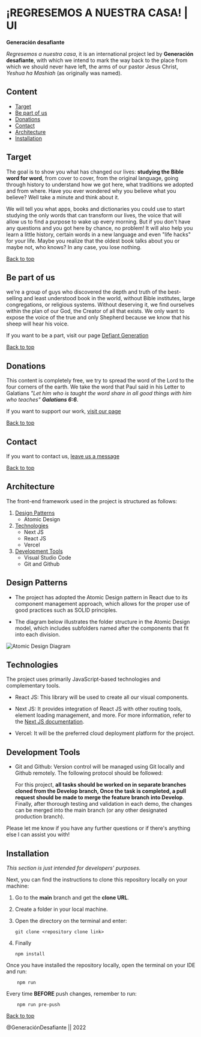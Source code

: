 # ¡REGRESEMOS A NUESTRA CASA! | UI

**Generación desafiante**

_Regresemos a nuestra casa_, it is an international project led by **Generación desafiante**, with which we intend to mark the way back to the place from which we should never have left, the arms of our pastor Jesus Christ, _Yeshua ha Mashiah_ (as originally was named).

## Content

- [Target](#target)
- [Be part of us](#be-part-of-us)
- [Donations](#donations)
- [Contact](#contact)
- [Architecture](##Architecture)
- [Installation](#installation)

## Target

The goal is to show you what has changed our lives: **studying the Bible word for word**, from cover to cover, from the original language, going through history to understand how we got here, what traditions we adopted and from where. Have you ever wondered why you believe what you believe? Well take a minute and think about it.

We will tell you what apps, books and dictionaries you could use to start studying the only words that can transform our lives, the voice that will allow us to find a purpose to wake up every morning. But if you don't have any questions and you got here by chance, no problem! It will also help you learn a little history, certain words in a new language and even "life hacks" for your life. Maybe you realize that the oldest book talks about you or maybe not, who knows? In any case, you lose nothing.

[Back to top](#content)

## Be part of us

we're a group of guys who discovered the depth and truth of the best-selling and least understood book in the world, without Bible institutes, large congregations, or religious systems. Without deserving it, we find ourselves within the plan of our God, the Creator of all that exists. We only want to expose the voice of the true and only Shepherd because we know that his sheep will hear his voice.

If you want to be a part, visit our page [Defiant Generation](https://www.generaciondesafiante.com/)

[Back to top](#content)

## Donations

This content is completely free, we try to spread the word of the Lord to the four corners of the earth. We take the word that Paul said in his Letter to Galatians _"Let him who is taught the word share in all good things with him who teaches" **Galatians 6:6**_.

If you want to support our work, [visit our page](https://www.generaciondesafiante.com/donaciones)

[Back to top](#content)

## Contact

If you want to contact us, [leave us a message](https://chat.whatsapp.com/El0odapVs7L29LkXVzm6lB)

[Back to top](#content)

## Architecture

The front-end framework used in the project is structured as follows:

1. [Design Patterns](#design-patterns)
   - Atomic Design
2. [Technologies](#technologies)
   - Next JS
   - React JS
   - Vercel
3. [Development Tools](#development-tools)
   - Visual Studio Code
   - Git and Github

## Design Patterns

- The project has adopted the Atomic Design pattern in React due to its component management approach, which allows for the proper use of good practices such as SOLID principles.

- The diagram below illustrates the folder structure in the Atomic Design model, which includes subfolders named after the components that fit into each division.

![Atomic Design Diagram](https://user-images.githubusercontent.com/71296984/215635820-aa74f315-b68a-4cca-9dc5-1e7235d162c8.png)

## Technologies

The project uses primarily JavaScript-based technologies and complementary tools.

- React JS: This library will be used to create all our visual components.

- Next JS: It provides integration of React JS with other routing tools, element loading management, and more. For more information, refer to the [Next JS documentation](https://nextjs.org/learn/basics/create-nextjs-app).

- Vercel: It will be the preferred cloud deployment platform for the project.

## Development Tools

- Git and Github: Version control will be managed using Git locally and Github remotely. The following protocol should be followed:

  For this project, **all tasks should be worked on in separate branches cloned from the Develop branch, Once the task is completed, a pull request should be made to merge the feature branch into Develop**.
  Finally, after thorough testing and validation in each demo, the changes can be merged into the main branch (or any other designated production branch).

Please let me know if you have any further questions or if there's anything else I can assist you with!

## Installation

_This section is just intended for developers' purposes._

Next, you can find the instructions to clone this repository locally on your machine:

1.  Go to the **main** branch and get the **clone URL**.

2.  Create a folder in your local machine.

3.  Open the directory on the terminal and enter:

        git clone <repository clone link>

4.  Finally

        npm install

Once you have installed the repository locally, open the terminal on your IDE and run:

        npm run

Every time **BEFORE** push changes, remember to run:

        npm run pre-push

[Back to top](#content)

@GeneraciónDesafiante || 2022
